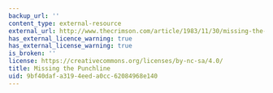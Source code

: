 ```yaml
---
backup_url: ''
content_type: external-resource
external_url: http://www.thecrimson.com/article/1983/11/30/missing-the-punch-line-pischeherzades-sister/
has_external_licence_warning: true
has_external_license_warning: true
is_broken: ''
license: https://creativecommons.org/licenses/by-nc-sa/4.0/
title: Missing the Punchline
uid: 9bf40daf-a319-4eed-a0cc-62084968e140
---
```

